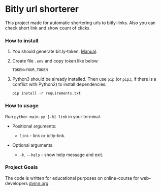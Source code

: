 # Bitly url shorterer

This project made for automatic shortering urls to bitly-links. Also you can check short link and show count of clicks.

### How to install

1. You should generate bit.ly-token. [Manual](https://dev.bitly.com/get_started.html).
2. Create file `.env` and copy token like below:

    ```
    TOKEN=YOUR_TOKEN
    ```

3. Python3 should be already installed. Then use `pip` (or `pip3`, if there is a conflict with Python2) to install dependencies:

    ```
    pip install -r requirements.txt
    ```


### How to usage

Run `python main.py [-h] link` in your terminal.

* Positional arguments:
    - `link` - link or bitly-link.

* Optional arguments:
    - `-h`, `--help` - show help message and exit.

### Project Goals

The code is written for educational purposes on online-course for web-developers [dvmn.org](https://dvmn.org/).